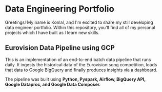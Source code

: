 # Data Engineering Portfolio
Greetings! My name is Komal, and I'm excited to share my still developing data engineer portfolio. Within this repository, you'll find all of my personal projects which I have built as I learn new skills.

<h2>Eurovision Data Pipeline using GCP</h2>

This is an implementation of an end-to-end batch data pipeline that runs daily. It ingests the historical data of the Eurovision song competition, 
loads that data to Google BigQuery and finally produces insights via a dashboard.

The pipeline was built using **Python, Pyspark, Airflow, BigQuery API, Google Dataproc, and Google Data Composer.**



